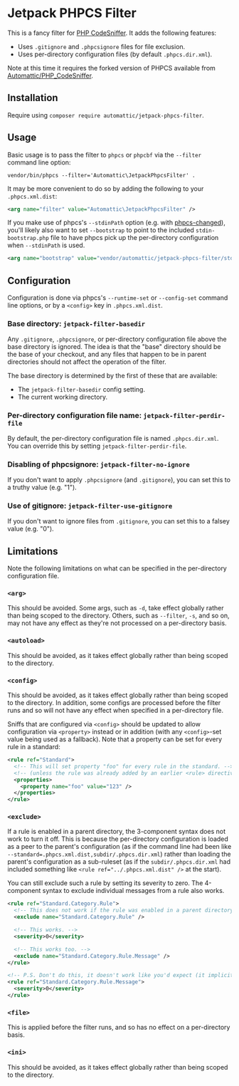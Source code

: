 # Jetpack PHPCS Filter

This is a fancy filter for [PHP CodeSniffer]. It adds the following features:

* Uses `.gitignore` and `.phpcsignore` files for file exclusion.
* Uses per-directory configuration files (by default `.phpcs.dir.xml`).

Note at this time it requires the forked version of PHPCS available from [Automattic/PHP_CodeSniffer](https://github.com/Automattic/PHP_CodeSniffer).

## Installation

Require using `composer require automattic/jetpack-phpcs-filter`.

## Usage

Basic usage is to pass the filter to `phpcs` or `phpcbf` via the `--filter` command line option:
```
vendor/bin/phpcs --filter='Automattic\JetpackPhpcsFilter' .
```

It may be more convenient to do so by adding the following to your `.phpcs.xml.dist`:
```xml
<arg name="filter" value="Automattic\JetpackPhpcsFilter" />
```

If you make use of phpcs's `--stdinPath` option (e.g. with [phpcs-changed](https://packagist.org/packages/sirbrillig/phpcs-changed)),
you'll likely also want to set `--bootstrap` to point to the included `stdin-bootstrap.php` file to have phpcs pick up the per-directory configuration when `--stdinPath` is used.
```xml
<arg name="bootstrap" value="vendor/automattic/jetpack-phpcs-filter/stdin-bootstrap.php" />
```

## Configuration

Configuration is done via phpcs's `--runtime-set` or `--config-set` command line options, or by a `<config>` key in `.phpcs.xml.dist`.

### Base directory: `jetpack-filter-basedir`

Any `.gitignore`, `.phpcsignore`, or per-directory configuration file above the base directory is ignored. The idea is that the "base" directory should be the base of your checkout,
and any files that happen to be in parent directories should not affect the operation of the filter.

The base directory is determined by the first of these that are available:

* The `jetpack-filter-basedir` config setting.
* The current working directory.

### Per-directory configuration file name: `jetpack-filter-perdir-file`

By default, the per-directory configuration file is named `.phpcs.dir.xml`. You can override this by setting `jetpack-filter-perdir-file`.

### Disabling of phpcsignore: `jetpack-filter-no-ignore`

If you don't want to apply `.phpcsignore` (and `.gitignore`), you can set this to a truthy value (e.g. "1").

### Use of gitignore: `jetpack-filter-use-gitignore`

If you don't want to ignore files from `.gitignore`, you can set this to a falsey value (e.g. "0").

## Limitations

Note the following limitations on what can be specified in the per-directory configuration file.

### `<arg>`

This should be avoided. Some args, such as `-d`, take effect globally rather than being scoped to the directory.
Others, such as `--filter`, `-s`, and so on, may not have any effect as they're not processed on a per-directory basis.

### `<autoload>`

This should be avoided, as it takes effect globally rather than being scoped to the directory.

### `<config>`

This should be avoided, as it takes effect globally rather than being scoped to the directory. In addition, some configs are processed before the filter runs and so will not have any effect when specified in a per-directory file.

Sniffs that are configured via `<config>` should be updated to allow configuration via `<property>` instead or in addition (with any `<config>`-set value being used as a fallback). Note that a property can be set for every rule in a standard:
```xml
<rule ref="Standard">
  <!-- This will set property "foo" for every rule in the standard. -->
  <!-- (unless the rule was already added by an earlier <rule> directive in this file) -->
  <properties>
    <property name="foo" value="123" />
  </properties>
</rule>
```

### `<exclude>`

If a rule is enabled in a parent directory, the 3-component syntax does not work to turn it off.
This is because the per-directory configuration is loaded as a peer to the parent's configuration (as if the command line had been like `--standard=.phpcs.xml.dist,subdir/.phpcs.dir.xml`) rather than loading the parent's configuration as a sub-ruleset (as if the `subdir/.phpcs.dir.xml` had included something like `<rule ref="../.phpcs.xml.dist" />` at the start).

You can still exclude such a rule by setting its severity to zero. The 4-component syntax to exclude individual messages from a rule also works.

```xml
<rule ref="Standard.Category.Rule">
  <!-- This does not work if the rule was enabled in a parent directory! -->
  <exclude name="Standard.Category.Rule" />

  <!-- This works. -->
  <severity>0</severity>

  <!-- This works too. -->
  <exclude name="Standard.Category.Rule.Message" />
</rule>

<!-- P.S. Don't do this, it doesn't work like you'd expect (it implicitly sets severity 0 for Standard.Category.Rule too). Use `<exclude>` as above for individual messages. -->
<rule ref="Standard.Category.Rule.Message">
  <severity>0</severity>
</rule>
```

### `<file>`

This is applied before the filter runs, and so has no effect on a per-directory basis.

### `<ini>`

This should be avoided, as it takes effect globally rather than being scoped to the directory.


[PHP CodeSniffer]: https://github.com/squizlabs/PHP_CodeSniffer
